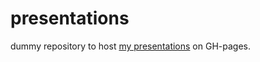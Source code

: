 presentations
=============

dummy repository to host [my presentations](http://amirkdv.github.io/presentations/) on GH-pages.
